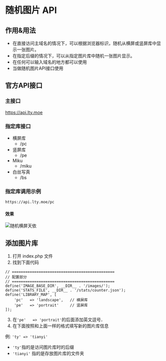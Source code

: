 # 随机图片 API
## 作用&用法
- 在直接访问主域名的情况下，可以根据浏览器标识，随机从横屏或竖屏库中显示一张图片。
- 在指定后缀的情况下，可以从指定图片库中随机一张图片显示。
- 在任何可以输入域名的地方都可以使用
- 当做随机图片API接口使用

## 官方API接口
### 主接口
https://api.lty.moe

### 指定库接口
- 横屏库
  - /pc
- 竖屏库
  - /pe
- Miku
  - /miku
- 白丝写真
  - /bs

### 指定库调用示例
`https://api.lty.moe/pc`

#### 效果
![随机横屏天依](https://api.lty.moe/pc)

## 添加图片库
1. 打开 index.php 文件
2. 找到下面代码

~~~
// ==============================================
// 配置部分
// ==============================================
define('IMAGE_BASE_DIR', __DIR__ . '/images/');
define('STATS_FILE', __DIR__ . '/stats/counter.json');
define('LIBRARY_MAP', [
    'pc'   => 'landscape',   // 横屏库
    'pe'   => 'portrait'     // 竖屏库
]);
~~~

3. 在`'pe'   => 'portrait'`的后面添加英文逗号`，`
4. 在下面按照和上面一样的格式填写新的图片库信息

例:
` 'ty' => 'tianyi' `
- ` 'ty' `指的是访问图片库时的后缀
- ` 'tianyi' ` 指的是存放图片库的文件夹


